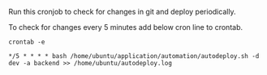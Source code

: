 Run this cronjob to check for changes in git and deploy periodically.

To check for changes every 5 minutes add below cron line to crontab.

`crontab -e`

`*/5 * * * * bash /home/ubuntu/application/automation/autodeploy.sh -d dev -a backend >> /home/ubuntu/autodeploy.log`
